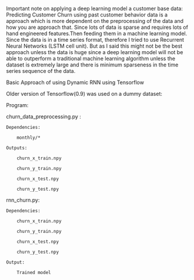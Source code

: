 Important note on applying a deep learning model a customer base data:
Predicting Customer Churn using past customer behavior data is a approach which is more dependent on the preprocessing of the data and how you are approach that. Since lots of data is sparse and requires lots of hand engineered features.Then feeding them in a machine learning model. Since the data is in a time series format, therefore I tried to use Recurrent Neural Networks (LSTM cell unit). But as I said this might not be the best approach unless the data is huge since a deep learning model will not be able to outperform a traditional machine learning algorithm unless the dataset is extremely large and there is minimum sparseness in the time series sequence of the data. 

Basic Approach of using Dynamic RNN using Tensorflow

Older version of Tensorflow(0.9) was used on a dummy dataset: 

Program:

churn_data_preprocessing.py :

    Dependencies:

        monthly/*

    Outputs:

        churn_x_train.npy  

        churn_y_train.npy

        churn_x_test.npy

        churn_y_test.npy             

rnn_churn.py:

    Dependencies:
    
        churn_x_train.npy
        
        churn_y_train.npy
        
        churn_x_test.npy
        
        churn_y_test.npy
        
    Output:
    
        Trained model
